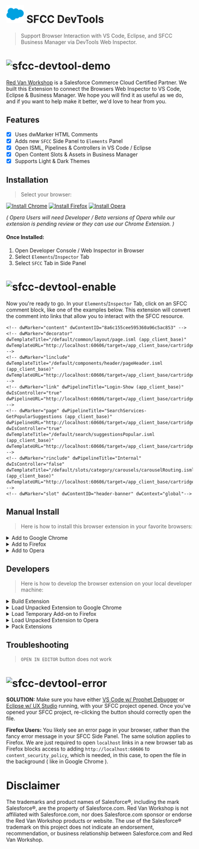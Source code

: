 #  ![icon](src/icons/48.png) SFCC DevTools

> Support Browser Interaction with VS Code, Eclipse, and SFCC Business Manager via DevTools Web Inspector.

# ![sfcc-devtool-demo](https://sfcc-devtools.s3.us-east-1.amazonaws.com/sfcc-devtool-demo.gif?v=1.0.0)

[Red Van Workshop](https://redvanworkshop.com) is a Salesforce Commerce Cloud Certified Partner.  We built this Extension to connect the Browsers Web Inspector to VS Code, Eclipse & Business Manager. We hope you will find it as useful as we do, and if you want to help make it better, we'd love to hear from you.

## Features

- [X] Uses dwMarker HTML Comments
- [X] Adds new `SFCC` Side Panel to `Elements` Panel
- [X] Open ISML, Pipelines & Controllers in VS Code / Eclipse
- [X] Open Content Slots & Assets in Business Manager
- [X] Supports Light & Dark Themes

## Installation

> Select your browser:

[![Install Chrome](https://img.shields.io/badge/Install-Chrome-blue.svg?style=for-the-badge)](https://chrome.google.com/webstore/detail/sfcc-devtools/gdgdeiakmgocieipdpdaidanjbcchdka)
[![Install Firefox](https://img.shields.io/badge/Install-Firefox-orange.svg?style=for-the-badge)](https://addons.mozilla.org/en-US/firefox/addon/sfcc-devtools/)
[![Install Opera](https://img.shields.io/badge/Install-Opera-red.svg?style=for-the-badge)](https://addons.opera.com/en/extensions/details/sfcc-devtools/)

_( Opera Users will need Developer / Beta versions of Opera while our extension is pending review or they can use our Chrome Extension. )_

#### Once Installed:

1. Open Developer Console / Web Inspector in Browser
2. Select `Elements`/`Inspector` Tab
3. Select `SFCC` Tab in Side Panel

# ![sfcc-devtool-enable](https://sfcc-devtools.s3.us-east-1.amazonaws.com/sfcc-devtool-enable.gif?v=1.0.0)

Now you're ready to go. In your `Elements`/`Inspector` Tab, click on an SFCC comment block, like one of the examples below. This extension will convert the comment into links that allow you to interact with the SFCC resource.

```
<!-- dwMarker="content" dwContentID="8a6c155cee595360a96c5ac853" -->
<!-- dwMarker="decorator" dwTemplateTitle="/default/common/layout/page.isml (app_client_base)" dwTemplateURL="http://localhost:60606/target=/app_client_base/cartridge/templates/default/common/layout/page.isml" -->
<!-- dwMarker="linclude" dwTemplateTitle="/default/components/header/pageHeader.isml (app_client_base)" dwTemplateURL="http://localhost:60606/target=/app_client_base/cartridge/templates/default/components/header/pageHeader.isml" -->
<!-- dwMarker="link" dwPipelineTitle="Login-Show (app_client_base)" dwIsController="true" dwPipelineURL="http://localhost:60606/target=/app_client_base/cartridge/controllers/Login.js&amp;start=Show" -->
<!-- dwMarker="page" dwPipelineTitle="SearchServices-GetPopularSuggestions (app_client_base)" dwPipelineURL="http://localhost:60606/target=/app_client_base/cartridge/controllers/SearchServices.js&amp;start=GetPopularSuggestions" dwIsController="true" dwTemplateTitle="/default/search/suggestionsPopular.isml (app_client_base)" dwTemplateURL="http://localhost:60606/target=/app_client_base/cartridge/templates/default/search/suggestionsPopular.isml" -->
<!-- dwMarker="rinclude" dwPipelineTitle="Internal" dwIsController="false" dwTemplateTitle="/default/slots/category/carousels/carouselRouting.isml (app_client_base)" dwTemplateURL="http://localhost:60606/target=/app_client_base/cartridge/templates/default/slots/category/carousels/carouselRouting.isml" -->
<!-- dwMarker="slot" dwContentID="header-banner" dwContext="global"-->
```

## Manual Install

> Here is how to install this browser extension in your favorite browsers:

<details><summary>Add to Google Chrome</summary>

1. Download [Webkit Extension](https://github.com/redvanworkshop/sfcc-devtools/raw/master/dist/sfcc-devtools.crx)
2. Click **Keep** when prompted to download the file
3. Go to the following URL in a new Google Chrome tab:  `chrome://extensions`
4. In the top right corner, Enable **Developer Mode**
5. Drag and Drop `./dist/sfcc-devtools-webkit.crx` file into Extension page

</details>

<details><summary>Add to Firefox</summary>

1. Download [Firefox Addon](https://github.com/redvanworkshop/sfcc-devtools/raw/master/dist/sfcc-devtools.zip)
2. Open Firefox
3. Go to the following URL in a new tab:  `about:debugging#/runtime/this-firefox`
4. In the top right corner, Click **Load Temporary Add-on...**
5. Select the `./dist/sfcc-devtools-firefox.zip` file

</details>

<details><summary>Add to Opera</summary>

1. Download [Webkit Extension](https://github.com/redvanworkshop/sfcc-devtools/raw/master/dist/sfcc-devtools.crx)
2. Go to the following URL in a new Opera tab:  `chrome://extensions`
3. In the top right corner, Enable **Developer Mode**
4. Drag and Drop `./dist/sfcc-devtools-webkit.crx` file into Extension page
5. Select **Yes, Install** when prompted

</details>

## Developers

> Here is how to develop the browser extension on your local developer machine:

<details><summary>Build Extension</summary>

```bash
git clone git@github.com:redvanworkshop/sfcc-devtools.git
cd sfcc-devtools
npm install
npm run pack
```

</details>

<details><summary>Load Unpacked Extension to Google Chrome</summary>

1. Open Google Chrome
2. Go to the following URL in a new tab:  `chrome://extensions`
3. In the top right corner, Enable **Developer Mode**
4. Click the **LOAD UNPACKED** link in the header
5. Select the `./src` folder

</details>

<details><summary>Load Temporary Add-on to Firefox</summary>

1. Open Terminal in project root and run `npm run pack:firefox`
2. Open Firefox
3. Go to the following URL in a new tab:  `about:debugging`
4. Select `Enable add-on debugging` checkbox
5. In the top right corner, Click **Load Temporary Add-on**
6. Select the `./dist/sfcc-devtools-firefox.zip` file

</details>

<details><summary>Load Unpacked Extension to Opera</summary>

1. Open Google Chrome
2. Go to the following URL in a new tab:  `chrome://extensions`
3. In the top right corner, Enable **Developer Mode**
4. Click the **Load Unpacked** button
5. Select the `./src` folder

</details>

<details><summary>Pack Extensions</summary>

```bash
cd sfcc-devtools
npm run pack
```

</details>

## Troubleshooting

> `OPEN IN EDITOR` button does not work

# ![sfcc-devtool-error](https://sfcc-devtools.s3.us-east-1.amazonaws.com/sfcc-devtool-error.gif?v=1.0.0)

**SOLUTION:** Make sure you have either [VS Code w/ Prophet Debugger](https://marketplace.visualstudio.com/items?itemName=SqrTT.prophet) or [Eclipse w/ UX Studio](https://documentation.b2c.commercecloud.salesforce.com/DOC1/index.jsp?topic=%2Fcom.demandware.dochelp%2FSiteDevelopment%2FInstallUXStudio.html) running, with your SFCC project opened.  Once you've opened your SFCC project, re-clicking the button should correctly open the file.

**Firefox Users:** You likely see an error page in your browser, rather than the fancy error message in your SFCC Side Panel. The same solution applies to Firefox. We are just required to open `localhost` links in a new browser tab as Firefox blocks access to adding `http://localhost:60606` to `content_security_policy`, which is needed, in this case, to open the file in the background ( like in Google Chrome ).


Disclaimer
===

The trademarks and product names of Salesforce®, including the mark Salesforce®, are the property of Salesforce.com. Red Van Workshop is not affiliated with Salesforce.com, nor does Salesforce.com sponsor or endorse the Red Van Workshop products or website. The use of the Salesforce® trademark on this project does not indicate an endorsement, recommendation, or business relationship between Salesforce.com and Red Van Workshop.